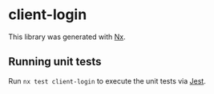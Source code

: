 # client-login

This library was generated with [Nx](https://nx.dev).

## Running unit tests

Run `nx test client-login` to execute the unit tests via [Jest](https://jestjs.io).
